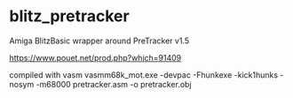 # blitz_pretracker
Amiga BlitzBasic wrapper around PreTracker v1.5

https://www.pouet.net/prod.php?which=91409

compiled with vasm
vasmm68k_mot.exe -devpac -Fhunkexe -kick1hunks -nosym -m68000 pretracker.asm -o pretracker.obj

